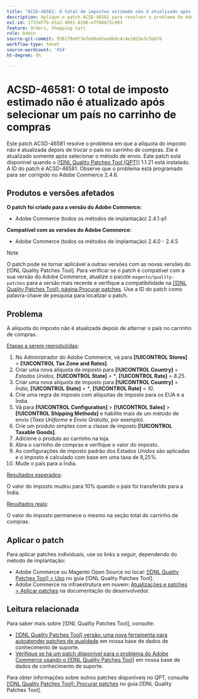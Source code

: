 ```yaml
---
title: "ACSD-46581: O total de impostos estimado não é atualizado após selecionar um país no carrinho de compras"
description: Aplique o patch ACSD-46581 para resolver o problema do Adobe Commerce, em que a alíquota do imposto não é atualizada após trocar o país no carrinho de compras.
exl-id: 17334f7b-e5a2-4091-8196-eff80875c003
feature: Orders, Shopping Cart
role: Admin
source-git-commit: 958179e0f3efe08e65ea8b0c4c4e1015e3c5bb76
workflow-type: tm+mt
source-wordcount: '454'
ht-degree: 0%

---
```


# ACSD-46581: O total de imposto estimado não é atualizado após selecionar um país no carrinho de compras

Este patch ACSD-46581 resolve o problema em que a alíquota do imposto não é atualizada depois de trocar o país no carrinho de compras. Ele é atualizado somente após selecionar o método de envio. Este patch está disponível quando o [[!DNL Quality Patches Tool (QPT)]](/help/announcements/adobe-commerce-announcements/magento-quality-patches-released-new-tool-to-self-serve-quality-patches.md) 1.1.21 está instalado. A ID do patch é ACSD-46581. Observe que o problema está programado para ser corrigido no Adobe Commerce 2.4.6.

## Produtos e versões afetados

**O patch foi criado para a versão do Adobe Commerce:**
* Adobe Commerce (todos os métodos de implantação) 2.4.1-p1

**Compatível com as versões do Adobe Commerce:**
* Adobe Commerce (todos os métodos de implantação) 2.4.0 - 2.4.5

>[!NOTE]
>
>O patch pode se tornar aplicável a outras versões com as novas versões do [!DNL Quality Patches Tool]. Para verificar se o patch é compatível com a sua versão do Adobe Commerce, atualize o pacote `magento/quality-patches` para a versão mais recente e verifique a compatibilidade na [[!DNL Quality Patches Tool]: página Procurar patches](https://experienceleague.adobe.com/tools/commerce-quality-patches/index.html). Use a ID do patch como palavra-chave de pesquisa para localizar o patch.

## Problema

A alíquota do imposto não é atualizada depois de alternar o país no carrinho de compras.

<u>Etapas a serem reproduzidas</u>:

1. No Administrador do Adobe Commerce, vá para **[!UICONTROL Stores]** > **[!UICONTROL Tax Zone and Rates]**.
1. Criar uma nova alíquota de imposto para **[!UICONTROL Country]** = _Estados Unidos_, **[!UICONTROL State]** = _*_, **[!UICONTROL Rate]** = _8.25_.
1. Criar uma nova alíquota de imposto para **[!UICONTROL Country]** = _Índia_, **[!UICONTROL State]** = _*_, **[!UICONTROL Rate]** = _10_.
1. Crie uma regra de imposto com alíquotas de imposto para os EUA e a Índia.
1. Vá para **[!UICONTROL Configuration]** > **[!UICONTROL Sales]** > **[!UICONTROL Shipping Methods]** e habilite mais de um método de envio (_Taxa Uniforme_ e _Envio Gratuito_, por exemplo).
1. Crie um produto simples com a classe de imposto **[!UICONTROL Taxable Goods]**.
1. Adicione o produto ao carrinho na loja.
1. Abra o carrinho de compras e verifique o valor do imposto.
1. As configurações de imposto padrão dos Estados Unidos são aplicadas e o imposto é calculado com base em uma taxa de 8,25%.
1. Mude o país para a Índia.

<u>Resultados esperados</u>:

O valor do imposto mudou para 10% quando o país foi transferido para a Índia.

<u>Resultados reais</u>:

O valor do imposto permanece o mesmo na seção total do carrinho de compras.

## Aplicar o patch

Para aplicar patches individuais, use os links a seguir, dependendo do método de implantação:

* Adobe Commerce ou Magento Open Source no local: [[!DNL Quality Patches Tool] > Uso](https://experienceleague.adobe.com/docs/commerce-operations/tools/quality-patches-tool/usage.html) no guia [!DNL Quality Patches Tool].
* Adobe Commerce na infraestrutura em nuvem: [Atualizações e patches > Aplicar patches](https://devdocs.magento.com/cloud/project/project-patch.html) na documentação do desenvolvedor.

## Leitura relacionada

Para saber mais sobre [!DNL Quality Patches Tool], consulte:

* [[!DNL Quality Patches Tool] versão: uma nova ferramenta para autoatender patches de qualidade](/help/announcements/adobe-commerce-announcements/magento-quality-patches-released-new-tool-to-self-serve-quality-patches.md) em nossa base de dados de conhecimento de suporte.
* [Verifique se há um patch disponível para o problema do Adobe Commerce usando o [!DNL Quality Patches Tool]](/help/support-tools/patches-available-in-qpt-tool/check-patch-for-magento-issue-with-magento-quality-patches.md) em nossa base de dados de conhecimento de suporte.

Para obter informações sobre outros patches disponíveis no QPT, consulte [[!DNL Quality Patches Tool]: Procurar patches](https://experienceleague.adobe.com/tools/commerce-quality-patches/index.html) no guia [!DNL Quality Patches Tool].
